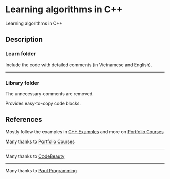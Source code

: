 # Learning algorithms in C++
Learning algorithms in C++

## Description

### Learn folder

Include the code with detailed comments (in Vietnamese and English).

---

### Library folder

The unnecessary comments are removed.

Provides easy-to-copy code blocks.

## References

Mostly follow the examples in [C++ Examples](https://www.youtube.com/playlist?list=PLA1FTfKBAEX5gcjcrTga2ld_jA-9Ww4s0) and more on [Portfolio Courses](https://www.youtube.com/@PortfolioCourses)

Many thanks to [Portfolio Courses](https://www.youtube.com/@PortfolioCourses)

---

Many thanks to [CodeBeauty](https://www.youtube.com/@CodeBeauty)

---

Many thanks to [Paul Programming](https://www.youtube.com/@PaulProgramming)
